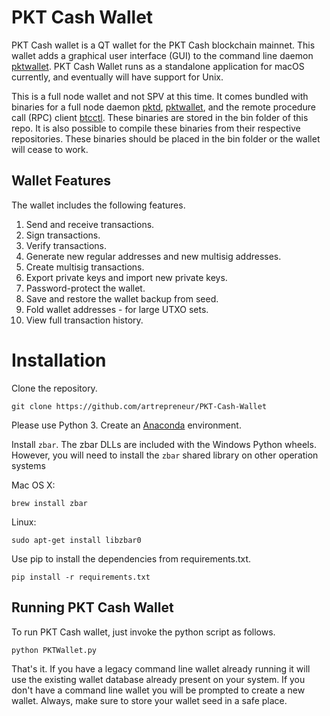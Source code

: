 # PKT Cash Wallet
PKT Cash wallet is a QT wallet for the PKT Cash blockchain mainnet. This wallet adds a graphical user interface (GUI) to the command line daemon [pktwallet](https://github.com/pkt-cash/pktd/tree/master/pktwallet). PKT Cash Wallet runs as a standalone application for macOS currently, and eventually will have support for Unix. 

This is a full node wallet and not SPV at this time. It comes bundled with binaries for a full node daemon [pktd](https://github.com/pkt-cash/pktd), [pktwallet](https://github.com/pkt-cash/pktd/tree/master/pktwallet), and the remote procedure call (RPC) client [btcctl](https://github.com/pkt-cash/pktd/tree/master/cmd/btcctl). These binaries are stored in the bin folder of this repo. It is also possible to compile these binaries from their respective repositories. These binaries should be placed in the bin folder or the wallet will cease to work.     

## Wallet Features
The wallet includes the following features. 

1. Send and receive transactions.
2. Sign transactions.
3. Verify transactions.
4. Generate new regular addresses and new multisig addresses.
5. Create multisig transactions.
6. Export private keys and import new private keys.
7. Password-protect the wallet.
8. Save and restore the wallet backup from seed.
9. Fold wallet addresses - for large UTXO sets.
10. View full transaction history.

# Installation
Clone the repository.

```
git clone https://github.com/artrepreneur/PKT-Cash-Wallet
```

Please use Python 3. Create an [Anaconda](https://www.anaconda.com/products/individual) environment.

Install `zbar`. The zbar DLLs are included with the Windows Python wheels. However, you will need to install the `zbar` shared library on other operation systems

Mac OS X:

```
brew install zbar
```
Linux:

```
sudo apt-get install libzbar0
```

Use pip to install the dependencies from requirements.txt. 

```
pip install -r requirements.txt
```

## Running PKT Cash Wallet

To run PKT Cash wallet, just invoke the python script as follows. 

```
python PKTWallet.py
```

That's it. If you have a legacy command line wallet already running it will use the existing wallet database already present on your system. If you don't have a command line wallet you will be prompted to create a new wallet. Always, make sure to store your wallet seed in a safe place. 
